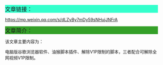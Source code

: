 <div style="background-color:#33ffcc;font-size:18px">文章链接：</div>



<a href="https://mp.weixin.qq.com/s/dLZyBy7mDy59sNHujJNFrA" target="_blank" >https://mp.weixin.qq.com/s/dLZyBy7mDy59sNHujJNFrA</a>



<div style="background-color:RGB(52,160,40);font-size:18px">文章简介：</div>

该文章主要内容为：

电脑版谷歌浏览器软件、油猴脚本插件、解除V1P限制的脚本，三者配合可解除全网视频V1P限制。

